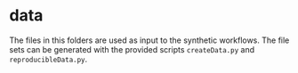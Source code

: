 # data
The files in this folders are used as input to the synthetic workflows. The file sets can be generated with the provided scripts `createData.py` and `reproducibleData.py`.
